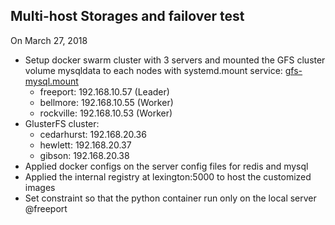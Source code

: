 ## Multi-host Storages and failover test ##
On March 27, 2018

* Setup docker swarm cluster with 3 servers and mounted the GFS cluster volume mysqldata 
  to each nodes with systemd.mount service: [gfs-mysql.mount](https://github.com/jiaxicheng/system/blob/master/systemd.mount/gfs-mysql.mount)
  - freeport: 192.168.10.57 (Leader)
  - bellmore: 192.168.10.55 (Worker)
  - rockville: 192.168.10.53 (Worker)
* GlusterFS cluster: 
  - cedarhurst: 192.168.20.36
  - hewlett: 192.168.20.37
  - gibson: 192.168.20.38
* Applied docker configs on the server config files for redis and mysql
* Applied the internal registry at lexington:5000 to host the customized images
* Set constraint so that the python container run only on the local server @freeport

